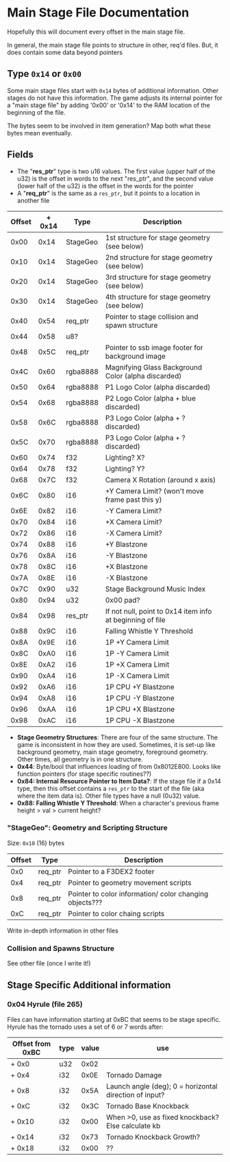 # Main Stage File Documentation
Hopefully this will document every offset in the main stage file.

In general, the main stage file points to structure in other, req'd files. But,
it does contain some data beyond pointers

## Type `0x14` or `0x00`
Some main stage files start with `0x14` bytes of additional information.
Other stages do not have this information.
The game adjusts its internal pointer for a "main stage file" by adding '0x00' or '0x14' to the 
RAM location of the beginning of the file.

The bytes seem to be involved in item generation? Map both what these bytes mean eventually.

## Fields
* The "**res_ptr**" type is two u16 values. The first value (upper half of the u32) is the offset in words to the
next "res_ptr", and the second value (lower half of the u32) is the offset in the words for the pointer
* A "**req_ptr**" is the same as a `res_ptr`, but it points to a location in another file

| Offset  | + 0x14  | Type    | Description  |
|---------|---------|---------|--------------|
| 0x00    | 0x14    | StageGeo| 1st structure for stage geometry (see below) |
| 0x10    | 0x14    | StageGeo| 2nd structure for stage geometry (see below) |
| 0x20    | 0x14    | StageGeo| 3rd structure for stage geometry (see below) |
| 0x30    | 0x14    | StageGeo| 4th structure for stage geometry (see below) |
| 0x40    | 0x54    | req_ptr | Pointer to stage collision and spawn structure |
| 0x44    | 0x58    | u8?     |
| 0x48    | 0x5C    | req_ptr | Pointer to ssb image footer for background image |
| 0x4C    | 0x60    | rgba8888| Magnifying Glass Background Color (alpha discarded) |
| 0x50    | 0x64    | rgba8888| P1 Logo Color (alpha discarded) |
| 0x54    | 0x68    | rgba8888| P2 Logo Color (alpha + blue discarded) |
| 0x58    | 0x6C    | rgba8888| P3 Logo Color (alpha + ? discarded) |
| 0x5C    | 0x70    | rgba8888| P3 Logo Color (alpha + ? discarded) |
| 0x60    | 0x74    | f32     | Lighting? X? |
| 0x64    | 0x78    | f32     | Lighting? Y? |
| 0x68    | 0x7C    | f32     | Camera X Rotation (around x axis) |
| 0x6C    | 0x80    | i16     | +Y Camera Limit? (won't move frame past this y) |
| 0x6E    | 0x82    | i16     | -Y Camera Limit? |
| 0x70    | 0x84    | i16     | +X Camera Limit? |
| 0x72    | 0x86    | i16     | -X Camera Limit? |
| 0x74    | 0x88    | i16     | +Y Blastzone |
| 0x76    | 0x8A    | i16     | -Y Blastzone |
| 0x78    | 0x8C    | i16     | +X Blastzone |
| 0x7A    | 0x8E    | i16     | -X Blastzone |
| 0x7C    | 0x90    | u32     | Stage Background Music Index |
| 0x80    | 0x94    | u32     | 0x00 pad? |
| 0x84    | 0x98    | res_ptr | If not null, point to 0x14 item info at beginning of file |
| 0x88    | 0x9C    | i16     | Falling Whistle Y Threshold |
| 0x8A    | 0x9E    | i16     | 1P +Y Camera Limit |
| 0x8C    | 0xA0    | i16     | 1P -Y Camera Limit |
| 0x8E    | 0xA2    | i16     | 1P +X Camera Limit |
| 0x90    | 0xA4    | i16     | 1P -X Camera Limit |
| 0x92    | 0xA6    | i16     | 1P CPU +Y Blastzone |
| 0x94    | 0xA8    | i16     | 1P CPU -Y Blastzone |
| 0x96    | 0xAA    | i16     | 1P CPU +X Blastzone |
| 0x98    | 0xAC    | i16     | 1P CPU -X Blastzone |

* **Stage Geometry Structures**: There are four of the same structure. The game is inconsistent in how they are used.
Sometimes, it is set-up like background geometry, main stage geometry, foreground geometry. Other times,
all geometry is in one structure. 
* **0x44**: Byte/bool that influences loading of from 0x8012E800. Looks like function pointers (for stage 
specific routines??)
* **0x84: Internal Resource Pointer to Item Data?**: If the stage file if a 0x14 type, then this offset contains 
a `res_ptr` to the start of the file (aka where the item data is). Other file types have a null (0u32) value.  
* **0x88: Falling Whistle Y Threshold**: When a character's previous frame height > val > current height?

### "StageGeo": Geometry and Scripting Structure
Size: `0x10` (16) bytes

| Offset  | Type    | Description  |
|---------|---------|--------------|
| 0x0     | req_ptr | Pointer to a F3DEX2 footer |
| 0x4     | req_ptr | Pointer to geometry movement scripts |
| 0x8     | req_ptr | Pointer to color information/ color changing objects??? |
| 0xC     | req_ptr | Pointer to color chaing scripts |

Write in-depth information in other files

### Collision and Spawns Structure
See other file (once I write it!)

## Stage Specific Additional information
### 0x04 Hyrule (file 265)
Files can have information starting at 0xBC that seems to be stage specific. Hyrule
has the tornado uses a set of 6 or 7 words after:

| Offset from 0xBC | type | value |use |
|------------------|------|-------|----|
| + 0x0            | u32  |  0x02 |
| + 0x4            | i32  |  0x0E | Tornado Damage |
| + 0x8            | i32  |  0x5A | Launch angle (deg); 0 = horizontal direction of input? |
| + 0xC            | i32  |  0x3C | Tornado Base Knockback |
| + 0x10           | i32  |  0x00 | When >0, use as fixed knockback? Else calculate kb |
| + 0x14           | i32  |  0x73 | Tornado Knockback Growth? |
| + 0x18           | i32  |  0x00 | ?? |
